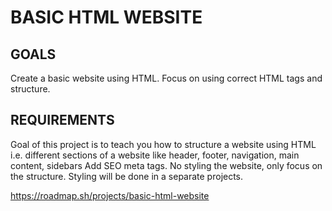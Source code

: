 # BASIC HTML WEBSITE

## GOALS

Create a basic website using HTML. Focus on using correct HTML tags and structure.

## REQUIREMENTS

Goal of this project is to teach you how to structure a website using HTML i.e. different sections of a website like 
header,
footer, 
navigation,
main content, 
sidebars 
Add SEO meta tags. 
No styling the website, only focus on the structure. 
Styling will be done in a separate projects.

https://roadmap.sh/projects/basic-html-website
